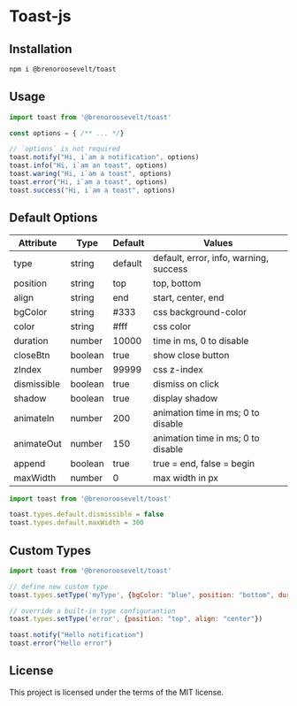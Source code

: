 # Toast-js

## Installation
```bash
npm i @brenoroosevelt/toast
```

## Usage
```js
import toast from '@brenoroosevelt/toast'

const options = { /** ... */}

// `options` is not required
toast.notify("Hi, i`am a notification", options) 
toast.info("Hi, i`am an toast", options)
toast.waring("Hi, i`am a toast", options)
toast.error("Hi, i`am a toast", options)
toast.success("Hi, i`am a toast", options)
```

## Default Options
| Attribute   | Type    | Default | Values                                 |
|-------------|---------|---------|----------------------------------------|
| type        | string  | default | default, error, info, warning, success |
| position    | string  | top     | top, bottom                            |
| align       | string  | end     | start, center, end                     |
| bgColor     | string  | #333    | css background-color                   |
| color       | string  | #fff    | css color                              |
| duration    | number  | 10000   | time in ms, 0 to disable               |
| closeBtn    | boolean | true    | show close button                      |
| zIndex      | number  | 99999   | css z-index                            |
| dismissible | boolean | true    | dismiss on click                       |
| shadow      | boolean | true    | display shadow                         |
| animateIn   | number  | 200     | animation time in ms; 0 to disable     |
| animateOut  | number  | 150     | animation time in ms; 0 to disable     |
| append      | boolean | true    | true = end, false = begin              |
| maxWidth    | number  | 0       | max width in px                        |

```js
import toast from '@brenoroosevelt/toast'

toast.types.default.dismissible = false
toast.types.default.maxWidth = 300
```

## Custom Types
```js
import toast from '@brenoroosevelt/toast'

// define new custom type
toast.types.setType('myType', {bgColor: "blue", position: "bottom", duration: 3000})

// override a built-in type configurantion
toast.types.setType('error', {position: "top", align: "center"})

toast.notify("Hello notification")
toast.error("Hello error")
```
## License
This project is licensed under the terms of the MIT license.


